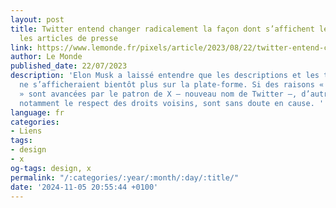```yaml
---
layout: post
title: Twitter entend changer radicalement la façon dont s’affichent les liens vers
  les articles de presse
link: https://www.lemonde.fr/pixels/article/2023/08/22/twitter-entend-changer-radicalement-la-facon-dont-s-affichent-les-liens-vers-les-articles-de-presse_6186171_4408996.html
author: Le Monde
published_date: 22/07/2023
description: 'Elon Musk a laissé entendre que les descriptions et les titres des articles
  ne s’afficheraient bientôt plus sur la plate-forme. Si des raisons « esthétiques
  » sont avancées par le patron de X – nouveau nom de Twitter –, d’autres motifs,
  notamment le respect des droits voisins, sont sans doute en cause. '
language: fr
categories:
- Liens
tags:
- design
- x
og-tags: design, x
permalink: "/:categories/:year/:month/:day/:title/"
date: '2024-11-05 20:55:44 +0100'
---
```

